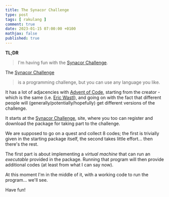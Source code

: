 ```yaml
---
title: The Synacor Challenge
type: post
tags: [ rakulang ]
comment: true
date: 2023-01-15 07:00:00 +0100
mathjax: false
published: true
---
```


**TL;DR**

> I'm having fun with the [Synacor Challenge][].

The [Synacor Challenge][]

> is a programming challenge, but you can use any language you like.

It has a lot of adjacencies with [Advent of Code][], starting from the
creator - which is the same (i.e. [Eric Wastl][]), and going on with the
fact that different people will (generally/potentially/hopefully) get
different versions of the challenge.

It starts at the [Synacor Challenge][], site, where you too can register
and download the package for taking part to the challenge.

We are supposed to go on a quest and collect 8 codes; the first is
trivially given in the starting package itself, the second takes little
effort... then there's the rest.

The first part is about implementing a *virtual machine* that can run an
*executable* provided in the package. Running that program will then
provide additional codes (at least from what I can say now).

At this moment I'm in the middle of it, with a working code to run the
program... we'll see.

Have fun!

[Synacor Challenge]: https://challenge.synacor.com/
[Perl]: https://www.perl.org/
[Raku]: https://raku.org/
[Advent of Code]: https://adventofcode.com/
[Eric Wastl]: http://was.tl/
